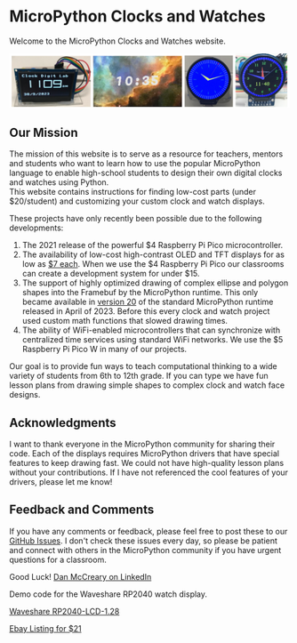 # MicroPython Clocks and Watches

Welcome to the MicroPython Clocks and Watches website.

![Banner](./img/banner.png)

## Our Mission

The mission of this website is to serve as a resource for teachers, mentors and
students who want to learn how to use the popular MicroPython language
to enable high-school students to design their own digital clocks and watches using Python.  
This website contains instructions for finding low-cost parts (under $20/student) and customizing your custom clock and watch displays.

These projects have only recently been possible due to the following developments:

1. The 2021 release of the powerful $4 Raspberry Pi Pico microcontroller.
1. The availability of low-cost high-contrast OLED and TFT displays for as low as [$7 each](https://www.ebay.com/sch/i.html?_nkw=watch+SPI+240x240+display).  When we use the $4 Raspberry Pi Pico our classrooms can create a development system for under $15.
2. The support of highly optimized drawing of complex ellipse and polygon shapes into the Framebuf by the MicroPython runtime. This only became available in [version 20](https://github.com/micropython/micropython/releases/tag/v1.20.0) of the standard MicroPython runtime released in April of 2023.  Before this every clock and watch project used custom math functions that slowed drawing times.
3. The ability of WiFi-enabled microcontrollers that can synchronize with centralized time services using
standard WiFi networks. We use the $5 Raspberry Pi Pico W in many of our projects.

Our goal is to provide fun ways to teach computational thinking to a wide variety of students from 6th to 12th grade.  If you can type we have fun lesson plans from drawing simple shapes to complex clock and watch face designs.

## Acknowledgments

I want to thank everyone in the MicroPython community for sharing their code.  Each of the displays requires MicroPython drivers that have special features to keep drawing fast.  We could not have high-quality lesson plans without your contributions.  If I have not referenced the
cool features of your drivers, please let me know!

## Feedback and Comments

If you have any comments or feedback, please feel free to post these to our [GitHub Issues](https://github.com/dmccreary/micropython-watch/issues).  I don't check these issues every day, so please be patient and connect with others
in the MicroPython community if you have urgent questions for a classroom.

Good Luck! [Dan McCreary on LinkedIn](https://www.linkedin.com/in/danmccreary/)

Demo code for the Waveshare RP2040 watch display.

[Waveshare RP2040-LCD-1.28](https://www.waveshare.com/wiki/RP2040-LCD-1.28)

[Ebay Listing for $21](https://www.ebay.com/itm/265865445423)